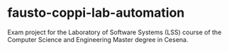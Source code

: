 # fausto-coppi-lab-automation
Exam project for the Laboratory of Software Systems (LSS) course of the Computer Science and Engineering Master degree in Cesena.
